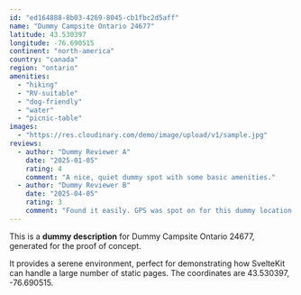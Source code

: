 ```yaml
---
id: "ed164888-8b03-4269-8045-cb1fbc2d5aff"
name: "Dummy Campsite Ontario 24677"
latitude: 43.530397
longitude: -76.690515
continent: "north-america"
country: "canada"
region: "ontario"
amenities:
  - "hiking"
  - "RV-suitable"
  - "dog-friendly"
  - "water"
  - "picnic-table"
images:
  - "https://res.cloudinary.com/demo/image/upload/v1/sample.jpg"
reviews:
  - author: "Dummy Reviewer A"
    date: "2025-01-05"
    rating: 4
    comment: "A nice, quiet dummy spot with some basic amenities."
  - author: "Dummy Reviewer B"
    date: "2025-04-05"
    rating: 3
    comment: "Found it easily. GPS was spot on for this dummy location."
---
```


This is a **dummy description** for Dummy Campsite Ontario 24677, generated for the proof of concept.

It provides a serene environment, perfect for demonstrating how SvelteKit can handle a large number of static pages. The coordinates are 43.530397, -76.690515.
